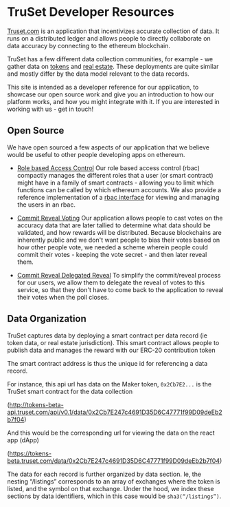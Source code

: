 # TruSet Developer Resources

[Truset.com](https://truset.com) is an application that incentivizes accurate collection of data.  It runs on a distributed ledger and allows people to directly collaborate on data accuracy by connecting to the ethereum blockchain.

TruSet has a few different data collection communities, for example - we gather data on [tokens](https://tokens-beta.truset.com) and [real estate](https://realestate.truset.com).  These deployments are quite similar and mostly differ by the data model relevant to the data records.

This site is intended as a developer reference for our application, to showcase our open source work and give you an introduction to how our platform works, and how you might integrate with it.  If you are interested in working with us - get in touch!

## Open Source

We have open sourced a few aspects of our application that we believe would be useful to other people developing apps on ethereum.

- [Role based Access Control](https://truset.github.io/bitmask-rbac/) Our role based access control (rbac) compactly manages the different roles that a user (or smart contract) might have in a family of smart contracts - allowing you to limit which functions can be called by which ethereum accounts.  We also provide a reference implementation of a [rbac interface](https://truset.github.io/bitmask-rbac/portal/) for viewing and managing the users in an rbac.

- [Commit Reveal Voting](https://truset.github.io/commit-reveal-voting/) Our application allows people to cast votes on the accuracy data that are later tallied to determine what data should be validated, and how rewards will be distributed.  Because blockchains are inherently public and we don't want people to bias their votes based on how other people vote, we needed a scheme wherein people could commit their votes - keeping the vote secret - and then later reveal them.

- [Commit Reveal Delegated Reveal](https://github.com/truset/RevealerAPI/) To simplify the commit/reveal process for our users, we allow them to delegate the reveal of votes to this service, so that they don't have to come back to the application to reveal their votes when the poll closes.

## Data Organization
TruSet captures data by deploying a smart contract per data record (ie token data, or real estate jurisdiction).  This smart contract allows people to publish data and manages the reward with our ERC-20 contribution token

The smart contract address is thus the unique id for referencing a data record.

For instance, this api url has data on the Maker token, `0x2Cb7E2...` is the TruSet smart contract for the data collection

(http://tokens-beta-api.truset.com/api/v0.1/data/0x2Cb7E247c4691D35D6C47771f99D09deEb2b7f04) 

And this would be the corresponding url for viewing the data on the react app (dApp)

(https://tokens-beta.truset.com/data/0x2Cb7E247c4691D35D6C47771f99D09deEb2b7f04)

The data for each record is further organized by data section.  Ie, the nesting “/listings” corresponds to an array of exchanges where the token is listed, and the symbol on that exchange.  Under the hood, we index these sections by data identifiers, which in this case would be `sha3(“/listings”)`.
